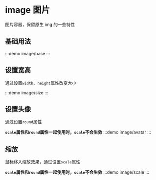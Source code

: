 

# image 图片

图片容器，保留原生 img 的一些特性

## 基础用法
:::demo
image/base
:::

## 设置宽高

通过设置`width`、`height`属性改变大小

:::demo
image/size
:::

## 设置头像

通过设置`round`属性

**`scale`属性和`round`属性一起使用时，`scale`不会生效**
:::demo
image/avatar
:::
## 缩放

鼠标移入缩放效果，通过设置`scale`属性

**`scale`属性和`round`属性一起使用时，`scale`不会生效**
:::demo
image/scale
:::
